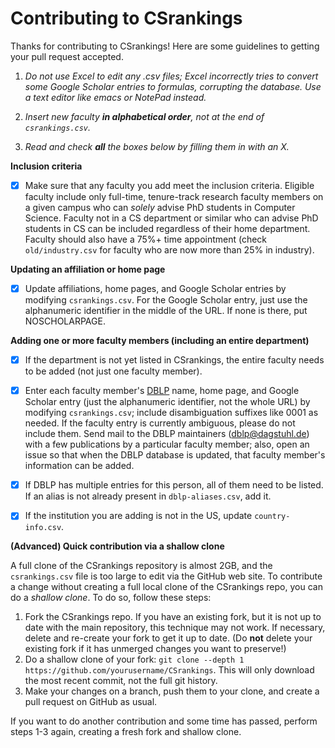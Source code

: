 # Contributing to CSrankings

Thanks for contributing to CSrankings! Here are some guidelines to getting your pull request accepted.


1. _Do not use Excel to edit any .csv files; Excel incorrectly tries to
convert some Google Scholar entries to formulas, corrupting the
database. Use a text editor like emacs or NotePad instead._

2. _Insert new faculty **in alphabetical order**, not at the end of `csrankings.csv`._

3. _Read and check **all** the boxes below by filling them in with an X._

**Inclusion criteria**

- [X] Make sure that any faculty you add meet the inclusion
criteria. Eligible faculty include only full-time, tenure-track research
faculty members on a given campus who can *solely* advise PhD students in
Computer Science. Faculty not in a CS department or similar who can
advise PhD students in CS can be included regardless of their home
department. Faculty should also have a 75%+ time appointment (check
`old/industry.csv` for faculty who are now more than 25% in industry).

**Updating an affiliation or home page**

- [X] Update affiliations, home pages, and Google Scholar entries by modifying `csrankings.csv`. For the Google Scholar entry, just use the alphanumeric identifier in the middle of the URL. If none is there, put NOSCHOLARPAGE.

**Adding one or more faculty members (including an entire department)**

- [X] If the department is not yet listed in CSrankings, the entire faculty needs to be added (not just one faculty member).

- [X] Enter each faculty member's [DBLP](http://dblp.org) name, home page, and Google Scholar entry (just the alphanumeric identifier, not the whole URL) by modifying `csrankings.csv`; include disambiguation suffixes like 0001 as needed. If the faculty entry is currently ambiguous, please do not include them. Send mail to the DBLP maintainers (dblp@dagstuhl.de) with a few publications by a particular faculty member; also, open an issue so that when the DBLP database is updated, that faculty member's information can be added.

- [X] If DBLP has multiple entries for this person, all of them need to be listed. If an alias is not already present in `dblp-aliases.csv`, add it.

- [X] If the institution you are adding is not in the US,
update `country-info.csv`.

**(Advanced) Quick contribution via a shallow clone**

A full clone of the CSrankings repository is almost 2GB, and the `csrankings.csv` file is too large to edit via the GitHub web site.  To contribute a change without creating a full local clone of the CSrankings repo, you can do a _shallow clone_.  To do so, follow these steps:

1. Fork the CSrankings repo.  If you have an existing fork, but it is not up to date with the main repository, this technique may not work.  If necessary, delete and re-create your fork to get it up to date.  (Do **not** delete your existing fork if it has unmerged changes you want to preserve!)
2. Do a shallow clone of your fork: `git clone --depth 1 https://github.com/yourusername/CSrankings`.  This will only download the most recent commit, not the full git history.
3. Make your changes on a branch, push them to your clone, and create a pull request on GitHub as usual.

If you want to do another contribution and some time has passed, perform steps 1-3 again, creating a fresh fork and shallow clone.



